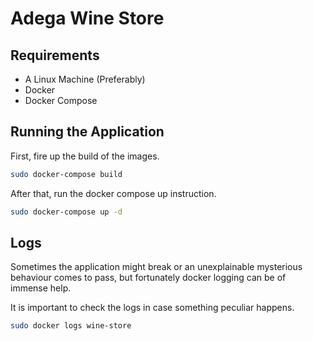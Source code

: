 # Adega Wine Store

## Requirements

- A Linux Machine (Preferably)
- Docker
- Docker Compose

## Running the Application

First, fire up the build of the images.

```bash
sudo docker-compose build
```

After that, run the docker compose up instruction.

```bash
sudo docker-compose up -d
```

## Logs

Sometimes the application might break or an unexplainable mysterious behaviour
comes to pass, but fortunately docker logging can be of immense help.

It is important to check the logs in case something peculiar happens.

```bash
sudo docker logs wine-store
```


